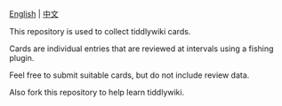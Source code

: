 [English](/README.md) | [中文](/README_zh-CN.md)

This repository is used to collect tiddlywiki cards.

Cards are individual entries that are reviewed at intervals using a fishing plugin.

Feel free to submit suitable cards, but do not include review data.

Also fork this repository to help learn tiddlywiki.
